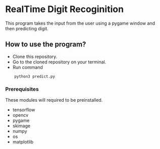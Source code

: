 # RealTime Digit Recoginition
This program takes the input from the user using a pygame window and then predicting digit.

## How to use the program? 
* Clone this repository.
* Go to the cloned repository on your terminal.
* Run command 
```
	python3 predict.py
```

### Prerequisites
These modules will required to be preinstalled.
* tensorflow
* opencv
* pygame
* skimage
* numpy 
* os
* matplotlib
